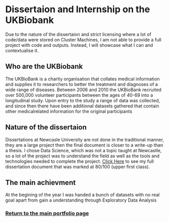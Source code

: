 # Dissertaion and Internship on the UKBiobank
Due to the nature of the dissertaion and strict licensing where a lot of code/data were stored on Cluster Machines, I am not able to provide a full project with code and outputs. Instead, I will showcase what I can and contextualise it.


## Who are the UKBiobank
The UKBioBank is a charity organisation that collates medical
information and supplies it to researchers to better the treatment and diagnoses of a wide range of
diseases. Between 2006 and 2010 the UKBioBank recruited over 500,000 volunteer participants
between the ages of 40-69 into a longitudinal study. Upon entry to the study a range of data was
collected, and since then there have been additional datasets gathered that contain other medicalrelated information for the original participants 


## Nature of the dissertaion
Dissertations at Newcasle University are not done in the traditional manner, they are a large project then the final document is closer to a write-up than a thesis. I chose Data Science, which was not a topic taught at Newcastle, so a lot of the project was to understand the field as well as the tools and technologies needed to complete the project. [Click Here](https://github.com/SamButterfield/DissertationCodeDump/blob/master/sb_dissertation_FINAL_V3.pdf) to see my full dissertation document that was marked at 80/100 (upper first class).



## The main achievment
At the begining of the year I was handed a bunch of datasets with no real goal apart from gain a understanding through Exploratory Data Analysis


### [Return to the main portfolio page](/portfolio/)
